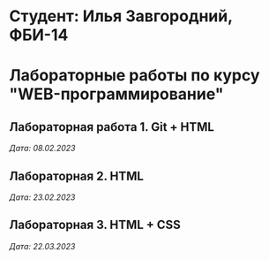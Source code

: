 # Студент: Илья Завгородний, ФБИ-14

# Лабораторные работы по курсу "WEB-программирование"

## Лабораторная работа 1. Git + HTML

*Дата: 08.02.2023*

## Лабораторная 2. HTML

*Дата: 23.02.2023*

## Лабораторная 3. HTML + CSS

*Дата: 22.03.2023*
